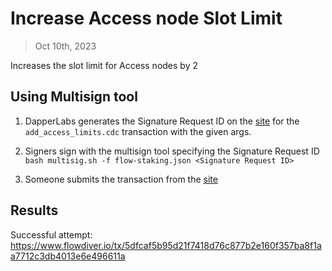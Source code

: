 # Increase Access node Slot Limit

> Oct 10th, 2023 

Increases the slot limit for Access nodes by 2

## Using Multisign tool

1. DapperLabs generates the Signature Request ID on the [site]() for the `add_access_limits.cdc` transaction with the given args.

2. Signers sign with the multisign tool specifying the Signature Request ID
   `bash multisig.sh -f flow-staking.json <Signature Request ID>`

3. Someone submits the transaction from the [site](https://flow-multisig-git-service-account-onflow.vercel.app/mainnet)


## Results

Successful attempt: https://www.flowdiver.io/tx/5dfcaf5b95d21f7418d76c877b2e160f357ba8f1aa7712c3db4013e6e496611a

